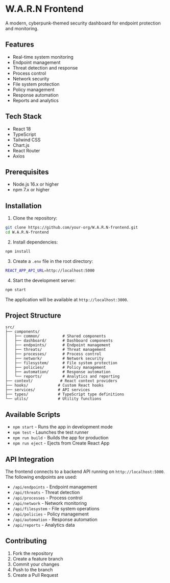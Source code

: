 # W.A.R.N Frontend

A modern, cyberpunk-themed security dashboard for endpoint protection and monitoring.

## Features

- Real-time system monitoring
- Endpoint management
- Threat detection and response
- Process control
- Network security
- File system protection
- Policy management
- Response automation
- Reports and analytics

## Tech Stack

- React 18
- TypeScript
- Tailwind CSS
- Chart.js
- React Router
- Axios

## Prerequisites

- Node.js 16.x or higher
- npm 7.x or higher

## Installation

1. Clone the repository:
```bash
git clone https://github.com/your-org/W.A.R.N-frontend.git
cd W.A.R.N-frontend
```

2. Install dependencies:
```bash
npm install
```

3. Create a `.env` file in the root directory:
```bash
REACT_APP_API_URL=http://localhost:5000
```

4. Start the development server:
```bash
npm start
```

The application will be available at `http://localhost:3000`.

## Project Structure

```
src/
├── components/
│   ├── common/          # Shared components
│   ├── dashboard/       # Dashboard components
│   ├── endpoints/       # Endpoint management
│   ├── threats/         # Threat management
│   ├── processes/       # Process control
│   ├── network/         # Network security
│   ├── filesystem/      # File system protection
│   ├── policies/        # Policy management
│   ├── automation/      # Response automation
│   └── reports/         # Analytics and reporting
├── context/            # React context providers
├── hooks/             # Custom React hooks
├── services/          # API services
├── types/             # TypeScript type definitions
└── utils/             # Utility functions
```

## Available Scripts

- `npm start` - Runs the app in development mode
- `npm test` - Launches the test runner
- `npm run build` - Builds the app for production
- `npm run eject` - Ejects from Create React App

## API Integration

The frontend connects to a backend API running on `http://localhost:5000`. The following endpoints are used:

- `/api/endpoints` - Endpoint management
- `/api/threats` - Threat detection
- `/api/processes` - Process control
- `/api/network` - Network monitoring
- `/api/filesystem` - File system operations
- `/api/policies` - Policy management
- `/api/automation` - Response automation
- `/api/reports` - Analytics data

## Contributing

1. Fork the repository
2. Create a feature branch
3. Commit your changes
4. Push to the branch
5. Create a Pull Request

